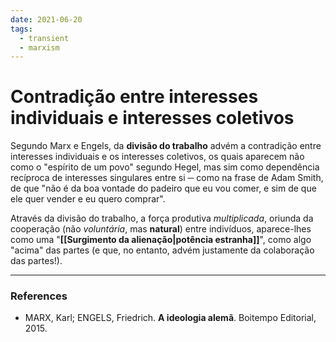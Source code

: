 ```yaml
---
date: 2021-06-20
tags:
  - transient
  - marxism
---
```

# Contradição entre interesses individuais e interesses coletivos
Segundo Marx e Engels, da **divisão do trabalho** advém a contradição entre interesses individuais e os interesses coletivos, os quais aparecem não como o "espírito de um povo" segundo Hegel, mas sim como dependência recíproca de interesses singulares entre si ─ como na frase de Adam Smith, de que "não é da boa vontade do padeiro que eu vou comer, e sim de que ele quer vender e eu quero comprar". 

Através da divisão do trabalho, a força produtiva *multiplicada*, oriunda da cooperação (não *voluntária*, mas **natural**) entre indivíduos, aparece-lhes como uma "**[[Surgimento da alienação|potência estranha]]**", como algo "acima" das partes (e que, no entanto, advém justamente da colaboração das partes!). 

---
### References
- MARX, Karl; ENGELS, Friedrich. **A ideologia alemã**. Boitempo Editorial, 2015.